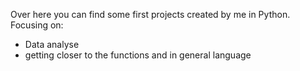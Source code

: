 Over here you can find some first projects created by me in Python. 
Focusing on:
- Data analyse
- getting closer to the functions and in general language
